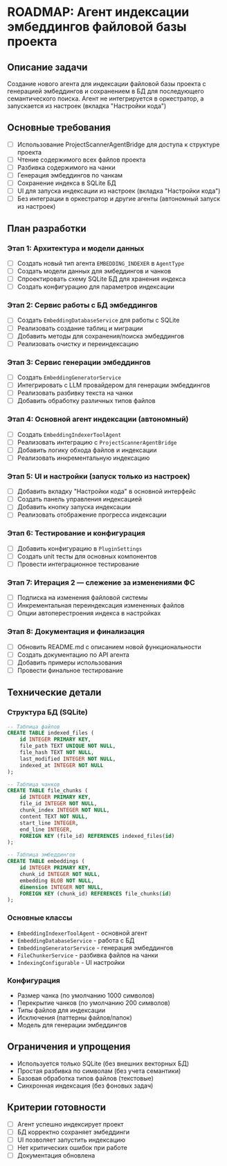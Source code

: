 # ROADMAP: Агент индексации эмбеддингов файловой базы проекта

## Описание задачи
Создание нового агента для индексации файловой базы проекта с генерацией эмбеддингов и сохранением в БД для последующего семантического поиска.
Агент не интегрируется в оркестратор, а запускается из настроек (вкладка "Настройки кода")

## Основные требования
- [ ] Использование ProjectScannerAgentBridge для доступа к структуре проекта
- [ ] Чтение содержимого всех файлов проекта
- [ ] Разбивка содержимого на чанки
- [ ] Генерация эмбеддингов по чанкам
- [ ] Сохранение индекса в SQLite БД
- [ ] UI для запуска индексации из настроек (вкладка "Настройки кода")
- [ ] Без интеграции в оркестратор и другие агенты (автономный запуск из настроек)

## План разработки

### Этап 1: Архитектура и модели данных
- [ ] Создать новый тип агента `EMBEDDING_INDEXER` в `AgentType`
- [ ] Создать модели данных для эмбеддингов и чанков
- [ ] Спроектировать схему SQLite БД для хранения индекса
- [ ] Создать конфигурацию для параметров индексации

### Этап 2: Сервис работы с БД эмбеддингов
- [ ] Создать `EmbeddingDatabaseService` для работы с SQLite
- [ ] Реализовать создание таблиц и миграции
- [ ] Добавить методы для сохранения/поиска эмбеддингов
- [ ] Реализовать очистку и переиндексацию

### Этап 3: Сервис генерации эмбеддингов
- [ ] Создать `EmbeddingGeneratorService` 
- [ ] Интегрировать с LLM провайдером для генерации эмбеддингов
- [ ] Реализовать разбивку текста на чанки
- [ ] Добавить обработку различных типов файлов

### Этап 4: Основной агент индексации (автономный)
- [ ] Создать `EmbeddingIndexerToolAgent`
- [ ] Реализовать интеграцию с `ProjectScannerAgentBridge`
- [ ] Добавить логику обхода файлов и индексации
- [ ] Реализовать инкрементальную индексацию

### Этап 5: UI и настройки (запуск только из настроек)
- [ ] Добавить вкладку "Настройки кода" в основной интерфейс
- [ ] Создать панель управления индексацией
- [ ] Добавить кнопку запуска индексации
- [ ] Реализовать отображение прогресса индексации

### Этап 6: Тестирование и конфигурация
- [ ] Добавить конфигурацию в `PluginSettings`
- [ ] Создать unit тесты для основных компонентов
- [ ] Провести интеграционное тестирование

### Этап 7: Итерация 2 — слежение за изменениями ФС
- [ ] Подписка на изменения файловой системы
- [ ] Инкрементальная переиндексация измененных файлов
- [ ] Опции автоперестроения индекса в настройках

### Этап 8: Документация и финализация
- [ ] Обновить README.md с описанием новой функциональности
- [ ] Создать документацию по API агента
- [ ] Добавить примеры использования
- [ ] Провести финальное тестирование

## Технические детали

### Структура БД (SQLite)
```sql
-- Таблица файлов
CREATE TABLE indexed_files (
    id INTEGER PRIMARY KEY,
    file_path TEXT UNIQUE NOT NULL,
    file_hash TEXT NOT NULL,
    last_modified INTEGER NOT NULL,
    indexed_at INTEGER NOT NULL
);

-- Таблица чанков
CREATE TABLE file_chunks (
    id INTEGER PRIMARY KEY,
    file_id INTEGER NOT NULL,
    chunk_index INTEGER NOT NULL,
    content TEXT NOT NULL,
    start_line INTEGER,
    end_line INTEGER,
    FOREIGN KEY (file_id) REFERENCES indexed_files(id)
);

-- Таблица эмбеддингов
CREATE TABLE embeddings (
    id INTEGER PRIMARY KEY,
    chunk_id INTEGER NOT NULL,
    embedding BLOB NOT NULL,
    dimension INTEGER NOT NULL,
    FOREIGN KEY (chunk_id) REFERENCES file_chunks(id)
);
```

### Основные классы
- `EmbeddingIndexerToolAgent` - основной агент
- `EmbeddingDatabaseService` - работа с БД
- `EmbeddingGeneratorService` - генерация эмбеддингов
- `FileChunkerService` - разбивка файлов на чанки
- `IndexingConfigurable` - UI настройки

### Конфигурация
- Размер чанка (по умолчанию 1000 символов)
- Перекрытие чанков (по умолчанию 200 символов)
- Типы файлов для индексации
- Исключения (паттерны файлов/папок)
- Модель для генерации эмбеддингов

## Ограничения и упрощения
- Используется только SQLite (без внешних векторных БД)
- Простая разбивка по символам (без учета семантики)
- Базовая обработка типов файлов (текстовые)
- Синхронная индексация (без фоновых задач)

## Критерии готовности
- [ ] Агент успешно индексирует проект
- [ ] БД корректно сохраняет эмбеддинги
- [ ] UI позволяет запустить индексацию
- [ ] Нет критических ошибок при работе
- [ ] Документация обновлена
